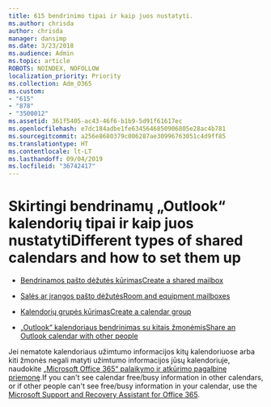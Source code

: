 ```yaml
---
title: 615 bendrinimo tipai ir kaip juos nustatyti.
ms.author: chrisda
author: chrisda
manager: dansimp
ms.date: 3/23/2018
ms.audience: Admin
ms.topic: article
ROBOTS: NOINDEX, NOFOLLOW
localization_priority: Priority
ms.collection: Adm_O365
ms.custom:
- "615"
- "878"
- "3500012"
ms.assetid: 361f5405-ac43-46f6-b1b9-5d91f61617ec
ms.openlocfilehash: e7dc184adbe1fe6345646850906805e28ac4b781
ms.sourcegitcommit: a256e8680379c006287ae30996763051c4d9ff85
ms.translationtype: HT
ms.contentlocale: lt-LT
ms.lasthandoff: 09/04/2019
ms.locfileid: "36742417"
---
```

# <a name="different-types-of-shared-outlook-calendars-and-how-to-set-them-up"></a><span data-ttu-id="4c9f5-102">Skirtingi bendrinamų „Outlook“ kalendorių tipai ir kaip juos nustatyti</span><span class="sxs-lookup"><span data-stu-id="4c9f5-102">Different types of shared calendars and how to set them up</span></span>

- [<span data-ttu-id="4c9f5-103">Bendrinamos pašto dėžutės kūrimas</span><span class="sxs-lookup"><span data-stu-id="4c9f5-103">Create a shared mailbox</span></span>](https://docs.microsoft.com/office365/admin/email/create-a-shared-mailbox)

- [<span data-ttu-id="4c9f5-104">Salės ar įrangos pašto dėžutės</span><span class="sxs-lookup"><span data-stu-id="4c9f5-104">Room and equipment mailboxes</span></span>](https://docs.microsoft.com/office365/admin/manage/room-and-equipment-mailboxes)

- [<span data-ttu-id="4c9f5-105">Kalendorių grupės kūrimas</span><span class="sxs-lookup"><span data-stu-id="4c9f5-105">Create a calendar group</span></span>](https://support.office.com/article/8385667b-d758-4489-a53f-f542dd01e6ff)

- [<span data-ttu-id="4c9f5-106">„Outlook“ kalendoriaus bendrinimas su kitais žmonėmis</span><span class="sxs-lookup"><span data-stu-id="4c9f5-106">Share an Outlook calendar with other people</span></span>](https://support.office.com/article/353ed2c1-3ec5-449d-8c73-6931a0adab88)

<span data-ttu-id="4c9f5-107">Jei nematote kalendoriaus užimtumo informacijos kitų kalendoriuose arba kiti žmonės negali matyti užimtumo informacijos jūsų kalendoriuje, naudokite [„Microsoft Office 365“ palaikymo ir atkūrimo pagalbinę priemonę](https://diagnostics.office.com/).</span><span class="sxs-lookup"><span data-stu-id="4c9f5-107">If you can't see calendar free/busy information in other calendars, or if other people can't see free/busy information in your calendar, use the [Microsoft Support and Recovery Assistant for Office 365](https://diagnostics.office.com/).</span></span>

